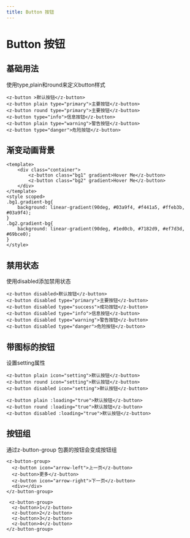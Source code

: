 ```yaml
---
title: Button 按钮
---
```


# Button 按钮

## 基础用法
使用type,plain和round来定义button样式



<ClientOnly>
<ButtonDemo></ButtonDemo>
</ClientOnly>

```vue
<z-button >默认按钮</z-button>
<z-button plain type="primary">主要按钮</z-button>
<z-button round type="primary">主要按钮</z-button>
<z-button type="info">信息按钮</z-button>
<z-button plain type="warning">警告按钮</z-button>
<z-button type="danger">危险按钮</z-button>
```

## 渐变动画背景

<ClientOnly>
<ButtonGraient></ButtonGraient>
</ClientOnly>

```vue
<template>
    <div class="container">
        <z-button class="bg1" gradient>Hover Me</z-button>
        <z-button class="bg2" gradient>Hover Me</z-button>
    </div>
</template>
<style scoped>
.bg1.gradient-bg{
    background: linear-gradient(90deg, #03a9f4, #f441a5, #ffeb3b, #03a9f4);
}
.bg2.gradient-bg{
    background: linear-gradient(90deg, #1ed0cb, #7182d9, #ef7d3d, #69bce0);
}
</style>
```

## 禁用状态
使用disabled添加禁用状态


<ClientOnly>
<ButtonDisabled></ButtonDisabled>
</ClientOnly>

```vue
<z-button disabled>默认按钮</z-button>
<z-button disabled type="primary">主要按钮</z-button>
<z-button disabled type="success">成功按钮</z-button>
<z-button disabled type="info">信息按钮</z-button>
<z-button disabled type="warning">警告按钮</z-button>
<z-button disabled type="danger">危险按钮</z-button>
```

## 带图标的按钮

设置setting属性

<ClientOnly>
<ButtonIcon></ButtonIcon>
</ClientOnly>

```vue
<z-button plain icon="setting">默认按钮</z-button>
<z-button round icon="setting">默认按钮</z-button>
<z-button disabled icon="setting">默认按钮</z-button>

<z-button plain :loading="true">默认按钮</z-button>
<z-button round :loading="true">默认按钮</z-button>
<z-button disabled :loading="true">默认按钮</z-button>

```

## 按钮组

通过z-button-group 包裹的按钮会变成按钮组

<ClientOnly>
<ButtonGroup></ButtonGroup>
</ClientOnly>

```vue
<z-button-group>
  <z-button icon="arrow-left">上一页</z-button>
  <z-button>更多</z-button>
  <z-button icon="arrow-right">下一页</z-button>
  <div></div>
</z-button-group>

 <z-button-group>
  <z-button>1</z-button>
  <z-button>2</z-button>
  <z-button>3</z-button>
  <z-button>4</z-button>
</z-button-group>
```